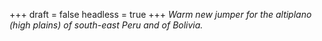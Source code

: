 
+++
draft = false
headless = true
+++
_Warm new jumper for the altiplano (high plains) of south-east Peru and of Bolivia._
